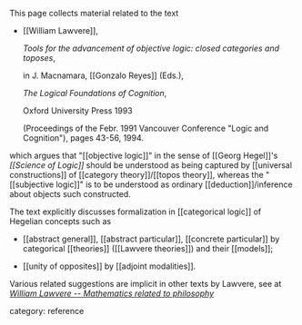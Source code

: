 

This page collects material related to the text

* [[William Lawvere]], 

  _Tools for the advancement of objective logic: closed categories and toposes_, 

  in J. Macnamara, [[Gonzalo Reyes]] (Eds.), 
  
  _The Logical Foundations of Cognition_, 

  Oxford University Press 1993 

  (Proceedings of the Febr. 1991 Vancouver Conference "Logic and Cognition"),
pages 43-56, 1994.  

which argues that "[[objective logic]]" in the sense of [[Georg Hegel]]'s _[[Science of Logic]]_ should be understood as being captured by [[universal constructions]] of [[category theory]]/[[topos theory]], whereas the "[[subjective logic]]" is to be understood as ordinary [[deduction]]/inference about objects such constructed.

The text explicitly discusses formalization in [[categorical logic]] of Hegelian concepts such as 

* [[abstract general]], [[abstract particular]], [[concrete particular]] by categorical [[theories]] ([[Lawvere theories]]) and their [[models]];

* [[unity of opposites]] by [[adjoint modalities]].

Various related suggestions are implicit in other texts by Lawvere, see at _[William Lawvere -- Mathematics related to philosophy](William+Lawvere#RelationToPhilosophy)_

category: reference
